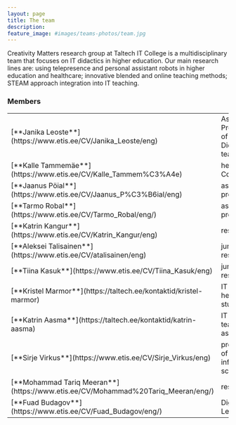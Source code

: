 ```yaml
---
layout: page
title: The team
description: 
feature_image: #images/teams-photos/team.jpg
---
```

Creativity Matters research group at Taltech IT College is a multidisciplinary team that focuses on IT didactics in higher education. Our main research lines are: using telepresence and personal assistant robots in higher education and healthcare; innovative blended and online teaching methods; STEAM approach integration into IT teaching.
### Members
<table>
    <colgroup>
        <col width="35%" />
        <col width="65%" />
    </colgroup>
    <!-- <thead>
    <tr class="header">
    <th>Field</th>
    <th>Description</th>
    </tr>
    </thead> -->
    <tbody>
        <tr>
            <td markdown="span">[**Janika Leoste**](https://www.etis.ee/CV/Janika_Leoste/eng)</td>
            <td markdown="span">Assistant Professor of IT Didactics, team lead</td>
        </tr>
        <tr>
            <td markdown="span">[**Kalle Tammemäe**](https://www.etis.ee/CV/Kalle_Tammem%C3%A4e)</td>
            <td markdown="span">head of IT College</td>
        </tr>
        <tr>
            <td markdown="span">[**Jaanus Pöial**](https://www.etis.ee/CV/Jaanus_P%C3%B6ial/eng)</td>
            <td markdown="span">associate professor</td>
        </tr>
        <tr>
            <td markdown="span">[**Tarmo Robal**](https://www.etis.ee/CV/Tarmo_Robal/eng/)</td>
            <td markdown="span">associate professor</td>
        </tr>
        <tr>
            <td markdown="span">[**Katrin Kangur**](https://www.etis.ee/CV/Katrin_Kangur/eng)</td>
            <td markdown="span">reseacher</td>
        </tr>
        <tr>
            <td markdown="span">[**Aleksei Talisainen**](https://www.etis.ee/CV/atalisainen/eng)</td>
            <td markdown="span">junior researcher</td>
        </tr>
        <tr>
            <td markdown="span">[**Tiina Kasuk**](https://www.etis.ee/CV/Tiina_Kasuk/eng)</td>
            <td markdown="span">junior researcher</td>
        </tr>
        <tr>
            <td markdown="span">[**Kristel Marmor**](https://taltech.ee/kontaktid/kristel-marmor)</td>
            <td markdown="span">IT College head of studies</td>
        </tr>
        <tr>
            <td markdown="span">[**Katrin Aasma**](https://taltech.ee/kontaktid/katrin-aasma)</td>
            <td markdown="span">IT College team assistant</td>
        </tr>
        <tr>
            <td markdown="span">[**Sirje Virkus**](https://www.etis.ee/CV/Sirje_Virkus/eng)</td>
            <td markdown="span">professor of information science</td>
        </tr>
        <tr>
            <td markdown="span">[**Mohammad Tariq Meeran**](https://www.etis.ee/CV/Mohammad%20Tariq_Meeran/eng/)</td>
            <td markdown="span">researcher</td>
        </tr>
        <tr>
            <td markdown="span">[**Fuad Budagov**](https://www.etis.ee/CV/Fuad_Budagov/eng/)</td>
            <td markdown="span">Digital Leader</td>
        </tr>
    </tbody>
</table>


